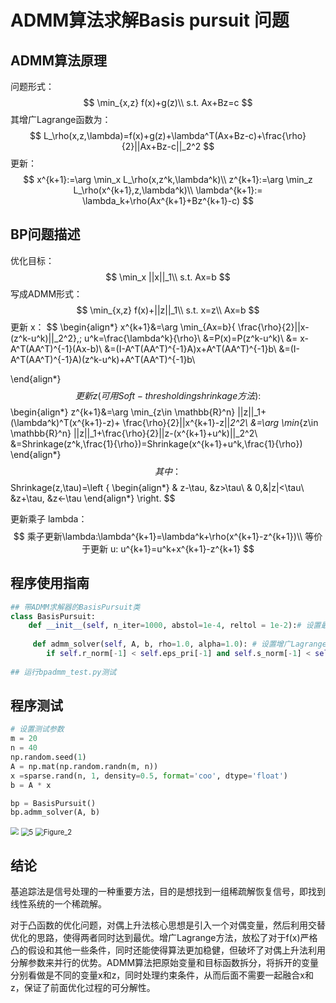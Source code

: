 # ADMM算法求解Basis pursuit 问题

## ADMM算法原理

问题形式：
$$
\min_{x,z} f(x)+g(z)\\
s.t. Ax+Bz=c
$$
其增广Lagrange函数为：
$$
L_\rho(x,z,\lambda)=f(x)+g(z)+\lambda^T(Ax+Bz-c)+\frac{\rho}{2}||Ax+Bz-c||_2^2
$$
更新：
$$
x^{k+1}:=\arg \min_x L_\rho(x,z^k,\lambda^k)\\
z^{k+1}:=\arg \min_z L_\rho(x^{k+1},z,\lambda^k)\\
\lambda^{k+1}:= \lambda_k+\rho(Ax^{k+1}+Bz^{k+1}-c)
$$

## BP问题描述

优化目标：
$$
\min_x ||x||_1\\
s.t. Ax=b
$$
写成ADMM形式：
$$
\min_{x,z} f(x)+||z||_1\\
s.t. x=z\\
Ax=b
$$
更新 x：
$$
\begin{align*}
x^{k+1}&=\arg \min_{Ax=b}\{ \frac{\rho}{2}||x-(z^k-u^k)||_2^2\},\; u^k=\frac{\lambda^k}{\rho}\\
&=P(x)=P(z^k-u^k)\\
&= x-A^T(AA^T)^{-1}(Ax-b)\\
&=(I-A^T(AA^T)^{-1}A)x+A^T(AA^T)^{-1}b\\
&=(I-A^T(AA^T)^{-1}A)(z^k-u^k)+A^T(AA^T)^{-1}b\\
 
\end{align*}
$$
更新 z (可用Soft-thresholding shrinkage方法):
$$
\begin{align*}
z^{k+1}&=\arg \min_{z\in \mathbb{R}^n} ||z||_1+(\lambda^k)^T(x^{k+1}-z)+ \frac{\rho}{2}||x^{k+1}-z||_2^2\\
&=\arg \min_{z\in \mathbb{R}^n} ||z||_1+\frac{\rho}{2}||z-(x^{k+1}+u^k)||_2^2\\
&=Shrinkage(z^k,\frac{1}{\rho})=Shrinkage(x^{k+1}+u^k,\frac{1}{\rho})
\end{align*}
$$
其中：
$$
Shrinkage(z,\tau)=\left \{
\begin{align*}
& z-\tau, &z>\tau\\
& 0,&|z|<\tau\\
&z+\tau, &z<-\tau
\end{align*}
\right.
$$


更新乘子 lambda：
$$
乘子更新\lambda:\lambda^{k+1}=\lambda^k+\rho(x^{k+1}-z^{k+1})\\
等价于更新 u: u^{k+1}=u^k+x^{k+1}-z^{k+1}
$$


## 程序使用指南

```python
## 带ADMM求解器的BasisPursuit类
class BasisPursuit:
    def __init__(self, n_iter=1000, abstol=1e-4, reltol = 1e-2):# 设置最大迭代次数，绝对误差，相对误差
        
     def admm_solver(self, A, b, rho=1.0, alpha=1.0): # 设置增广Lagrange乘子rho，松弛因子alpha
        if self.r_norm[-1] < self.eps_pri[-1] and self.s_norm[-1] < self.eps_dual[-1]: # 停机准则设为原始问题残差和对偶问题残差小于容许误差
            
## 运行bpadmm_test.py测试
```

## 程序测试

```python
# 设置测试参数
m = 20
n = 40  
np.random.seed(1)
A = np.mat(np.random.randn(m, n))
x =sparse.rand(n, 1, density=0.5, format='coo', dtype='float')
b = A * x

bp = BasisPursuit()
bp.admm_solver(A, b)
```

<img src="D:\Lesson\optimization_theory\project\ADMM\figure_3.png" style="zoom:80%;" />

<img src="D:\Lesson\optimization_theory\project\ADMM\Figure_1.png" alt="5" style="zoom:80%;" />

<img src="D:\Lesson\optimization_theory\project\ADMM\Figure_2.png" alt="Figure_2" style="zoom:80%;" />

## 结论 

基追踪法是信号处理的一种重要方法，目的是想找到一组稀疏解恢复信号，即找到线性系统的一个稀疏解。

对于凸函数的优化问题，对偶上升法核心思想是引入一个对偶变量，然后利用交替优化的思路，使得两者同时达到最优。增广Lagrange方法，放松了对于f(x)严格凸的假设和其他一些条件，同时还能使得算法更加稳健，但破坏了对偶上升法利用分解参数来并行的优势。ADMM算法把原始变量和目标函数拆分，将拆开的变量分别看做是不同的变量x和z，同时处理约束条件，从而后面不需要一起融合x和z，保证了前面优化过程的可分解性。

